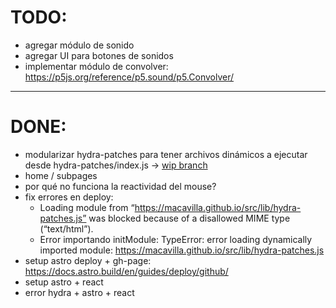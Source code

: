 # TODO:

- agregar módulo de sonido
- agregar UI para botones de sonidos
- implementar módulo de convolver: https://p5js.org/reference/p5.sound/p5.Convolver/

---

# DONE:

- modularizar hydra-patches para tener archivos dinámicos a ejecutar desde hydra-patches/index.js -> [wip branch](https://github.com/macavilla/luchorus_chela/tree/wip-hydra-patches-modulares)
- home / subpages
- por qué no funciona la reactividad del mouse?
- fix errores en deploy:
  - Loading module from “https://macavilla.github.io/src/lib/hydra-patches.js” was blocked because of a disallowed MIME type (“text/html”).
  - Error importando initModule: TypeError: error loading dynamically imported module: https://macavilla.github.io/src/lib/hydra-patches.js
- setup astro deploy + gh-page: https://docs.astro.build/en/guides/deploy/github/
- setup astro + react
- error hydra + astro + react
